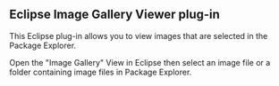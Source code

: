 Eclipse Image Gallery Viewer plug-in
------------------------------------

This Eclipse plug-in allows you to view images that are selected in the Package Explorer.

Open the "Image Gallery" View in Eclipse then select an image file or a folder containing image files in Package Explorer.

